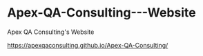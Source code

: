 # Apex-QA-Consulting---Website
Apex QA Consulting's Website

https://apexqaconsulting.github.io/Apex-QA-Consulting/

